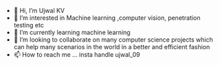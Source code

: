 - 👋 Hi, I’m Ujwal KV
- 👀 I’m interested in Machine learning ,computer vision, penetration testing etc
- 🌱 I’m currently learning machine learning
- 💞️ I’m looking to collaborate on many computer science projects which can help many scenarios in the world in a better and efficient fashion
- 📫 How to reach me ... insta handle ujwal_09

<!---
ujju0906/ujju0906 is a ✨ special ✨ repository because its `README.md` (this file) appears on your GitHub profile.
You can click the Preview link to take a look at your changes.
--->
